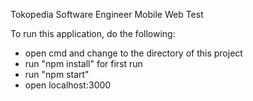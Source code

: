 Tokopedia Software Engineer Mobile Web Test

To run this application, do the following:
- open cmd and change to the directory of this project
- run "npm install" for first run
- run "npm start"
- open localhost:3000